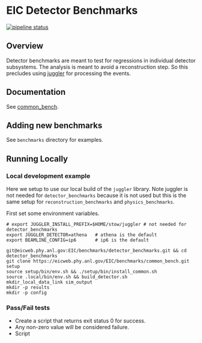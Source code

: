 EIC Detector Benchmarks
=======================

[![pipeline status](https://eicweb.phy.anl.gov/EIC/benchmarks/detector_benchmarks/badges/master/pipeline.svg)](https://eicweb.phy.anl.gov/EIC/benchmarks/detector_benchmarks/-/commits/master)

## Overview

Detector benchmarks are meant to test for regressions in individual detector subsystems.
The analysis is meant to avoid a reconstruction step. 
So this precludes using [juggler](https://eicweb.phy.anl.gov/EIC/juggler) for processing the events.

## Documentation

See [common_bench](https://eicweb.phy.anl.gov/EIC/benchmarks/common_bench/).

## Adding new benchmarks

See `benchmarks` directory for examples.

## Running Locally

### Local development example

Here we setup to use our local build of the `juggler` library.
Note juggler is not needed for `detector_benchmarks` because it is not used but this is the same setup for 
`reconstruction_benchmarks` and `physics_benchmarks`.

First set some environment variables.
```
# export JUGGLER_INSTALL_PREFIX=$HOME/stow/juggler # not needed for detector_benchmarks
export JUGGLER_DETECTOR=athena   # athena is the default
export BEAMLINE_CONFIG=ip6       # ip6 is the default
```


```
git@eicweb.phy.anl.gov:EIC/benchmarks/detector_benchmarks.git && cd detector_benchmarks
git clone https://eicweb.phy.anl.gov/EIC/benchmarks/common_bench.git setup
source setup/bin/env.sh && ./setup/bin/install_common.sh
source .local/bin/env.sh && build_detector.sh
mkdir_local_data_link sim_output
mkdir -p results
mkdir -p config
```




### Pass/Fail tests

- Create a script that returns exit status 0 for success.
- Any non-zero value will be considered failure.
- Script  

